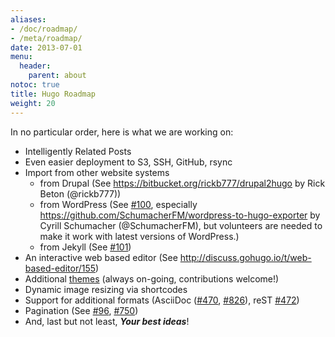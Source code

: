```yaml
---
aliases:
- /doc/roadmap/
- /meta/roadmap/
date: 2013-07-01
menu:
  header:
    parent: about
notoc: true
title: Hugo Roadmap
weight: 20
---
```


In no particular order, here is what we are working on:

 * Intelligently Related Posts
 * Even easier deployment to S3, SSH, GitHub, rsync
 * Import from other website systems
    * from Drupal (See https://bitbucket.org/rickb777/drupal2hugo by Rick Beton (@rickb777))
    * from WordPress (See [#100][], especially https://github.com/SchumacherFM/wordpress-to-hugo-exporter by Cyrill Schumacher (@SchumacherFM), but volunteers are needed to make it work with latest versions of WordPress.)
    * from Jekyll (See [#101][])
 * An interactive web based editor (See http://discuss.gohugo.io/t/web-based-editor/155)
 * Additional [themes](https://github.com/spf13/hugoThemes) (always on-going, contributions welcome!)
 * Dynamic image resizing via shortcodes
 * Support for additional formats (AsciiDoc ([#470][], [#826][]), reST [#472][])
 * Pagination (See [#96][], [#750][])
 * And, last but not least, ***Your best ideas***!

[#100]: https://github.com/spf13/hugo/issues/100 "hugo import from wordpress · Issue #100 · spf13/hugo"
[#101]: https://github.com/spf13/hugo/issues/101 "hugo import from jekyll · Issue #101 · spf13/hugo"
[#96]: https://github.com/spf13/hugo/issues/96 "Support for pagination · Issue #96 · spf13/hugo"
[#750]: https://github.com/spf13/hugo/pull/750 "Add pagination support for home page, sections and taxonomies by bep · Pull Request #750 · spf13/hugo"
[#470]: https://github.com/spf13/hugo/issues/470 "Support for AsciiDoc · Issue #470 · spf13/hugo"
[#826]: https://github.com/spf13/hugo/pull/826 "Experimental AsciiDoc support with external helpers by anthonyfok · Pull Request #826 · spf13/hugo"
[#472]: https://github.com/spf13/hugo/issues/472 "support for using reST · Issue #472 · spf13/hugo"

